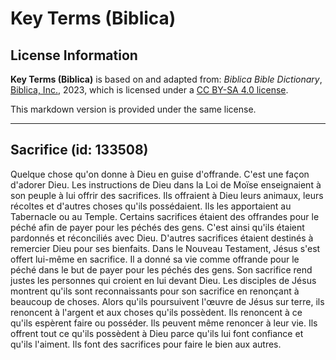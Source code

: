 # Key Terms (Biblica)

## License Information

**Key Terms (Biblica)** is based on and adapted from: _Biblica Bible Dictionary_, [Biblica, Inc.](https://www.biblica.com/), 2023, which is licensed under a [CC BY-SA 4.0 license](https://creativecommons.org/licenses/by-sa/4.0/legalcode.en).

This markdown version is provided under the same license.



--------------------------------

## Sacrifice (id: 133508)

Quelque chose qu'on donne à Dieu en guise d'offrande. C'est une façon d'adorer Dieu. Les instructions de Dieu dans la Loi de Moïse enseignaient à son peuple à lui offrir des sacrifices. Ils offraient à Dieu leurs animaux, leurs récoltes et d'autres choses qu'ils possédaient. Ils les apportaient au Tabernacle ou au Temple. Certains sacrifices étaient des offrandes pour le péché afin de payer pour les péchés des gens. C'est ainsi qu'ils étaient pardonnés et réconciliés avec Dieu. D'autres sacrifices étaient destinés à remercier Dieu pour ses bienfaits. Dans le Nouveau Testament, Jésus s'est offert lui\-même en sacrifice. Il a donné sa vie comme offrande pour le péché dans le but de payer pour les péchés des gens. Son sacrifice rend justes les personnes qui croient en lui devant Dieu. Les disciples de Jésus montrent qu'ils sont reconnaissants pour son sacrifice en renonçant à beaucoup de choses. Alors qu'ils poursuivent l'œuvre de Jésus sur terre, ils renoncent à l'argent et aux choses qu'ils possèdent. Ils renoncent à ce qu'ils espèrent faire ou posséder. Ils peuvent même renoncer à leur vie. Ils offrent tout ce qu'ils possèdent à Dieu parce qu'ils lui font confiance et qu'ils l'aiment. Ils font des sacrifices pour faire le bien aux autres.


